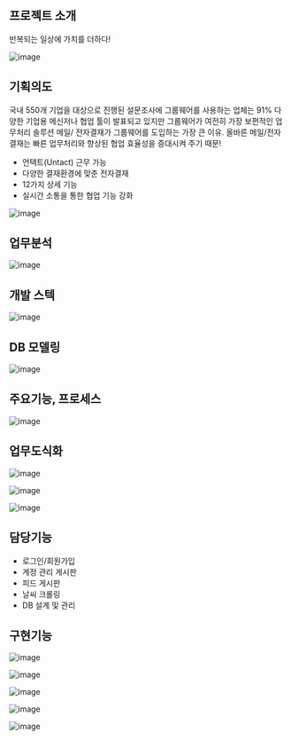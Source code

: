 ## 프로젝트 소개
반복되는 일상에 가치를 더하다!

![image](https://github.com/hstar0124/group-whale/assets/57317290/e08b07f7-3f4f-41b7-9940-0f585fbb39f1)

## 기획의도

국내 550개 기업을 대상으로 진행된 설문조사에 그룹웨어를 사용하는 업체는 91%
다양한 기업용 메신저나 협업 툴이 발표되고 있지만 그룹웨어가 여전히 가장 보편적인 업무처리 솔루션
메일/ 전자결재가 그룹웨어를 도입하는 가장 큰 이유.
올바른 메일/전자결재는 빠른 업무처리와 향상된 협업 효율성을 증대시켜 주기 때문!

- 언택트(Untact) 근무 가능
- 다양한 결재환경에 맞춘 전자결재
- 12가지 상세 기능
- 실시간 소통을 통한 협업 기능 강화

![image](https://github.com/hstar0124/group-whale/assets/57317290/50a39aea-0910-45bd-b208-824645e3682f)


## 업무분석

![image](https://github.com/hstar0124/group-whale/assets/57317290/c73beb37-8c0e-4fdf-9f5d-f1c647050474)


## 개발 스텍

![image](https://github.com/hstar0124/group-whale/assets/57317290/3fd285fe-c04a-4324-bee8-d96931feb7b2)


## DB 모델링

![image](https://github.com/hstar0124/group-whale/assets/57317290/7688444c-8e1d-4bd4-be35-2e12da145562)


## 주요기능, 프로세스

![image](https://github.com/hstar0124/group-whale/assets/57317290/712b711c-9912-4394-9ff9-e041b1ea8cc4)


## 업무도식화

![image](https://github.com/hstar0124/group-whale/assets/57317290/1cf9938f-80b9-48d7-be15-65129f4e6293)

![image](https://github.com/hstar0124/group-whale/assets/57317290/a653731e-4bfe-412f-ab29-63b5a43dde1a)

![image](https://github.com/hstar0124/group-whale/assets/57317290/0d6f9388-a5be-4702-9b7e-7c0f32c82d6b)


## 담당기능
- 로그인/회원가입
- 계정 관리 게시판
- 피드 게시판
- 날씨 크롤링
- DB 설계 및 관리

## 구현기능
![image](https://github.com/hstar0124/group-whale/assets/57317290/7e823fb6-f344-486a-89f8-17ea9948084e)

![image](https://github.com/hstar0124/group-whale/assets/57317290/eaf7e8a5-c8b4-4759-af84-027625e09c8d)

![image](https://github.com/hstar0124/group-whale/assets/57317290/13ac3fc4-1e68-4d9f-8905-dff5cd251ab2)

![image](https://github.com/hstar0124/group-whale/assets/57317290/c545da07-54e5-4534-a86a-fdb2535709e5)

![image](https://github.com/hstar0124/group-whale/assets/57317290/0b894ea8-99b1-4619-bac1-f16dc7db7f1e)




